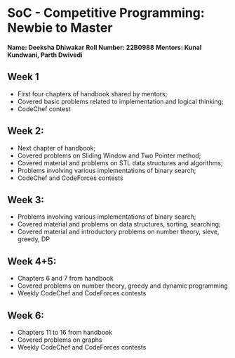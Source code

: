 # SoC - Competitive Programming: Newbie to Master
**Name: Deeksha Dhiwakar**
**Roll Number: 22B0988**
**Mentors: Kunal Kundwani, Parth Dwivedi**

## Week 1
* First four chapters of handbook shared by mentors; 
* Covered basic problems related to implementation and logical thinking; 
* CodeChef contest

## Week 2:
* Next chapter of handbook; 
* Covered problems on Sliding Window and Two Pointer method; 
* Covered material and problems on STL data structures and algorithms; 
* Problems involving various implementations of binary search; 
* CodeChef and CodeForces contests
       
## Week 3:
* Problems involving various implementations of binary search; 
* Covered material and problems on data structures, sorting, searching; 
* Covered material and introductory problems on number theory, sieve, greedy, DP
        
## Week 4+5: 
* Chapters 6 and 7 from handbook
* Covered problems on number theory, greedy and dynamic programming
* Weekly CodeChef and CodeForces contests

## Week 6:
* Chapters 11 to 16 from handbook
* Covered problems on graphs
* Weekly CodeChef and CodeForces contests
